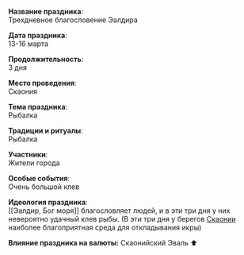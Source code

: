 **Название праздника**:  
Трехдневное благословение Эалдира

**Дата праздника**:  
13-16 марта

**Продолжительность**:  
3 дня

**Место проведения**:  
Скаония

**Тема праздника**:  
Рыбалка

**Традиции и ритуалы**:  
Рыбалка

**Участники**:  
Жители города

**Особые события**:  
Очень большой клев

**Идеология праздника**:  
[[Эалдир, Бог моря]] благословляет людей, и в эти три дня у них невероятно удачный клев рыбы.
(В эти три дня у берегов [Скаонии](Скаония.md) наиболее благоприятная среда для откладывания икры)

**Влияние праздника на валюты:**
Скаонийский Эваль ⬆️